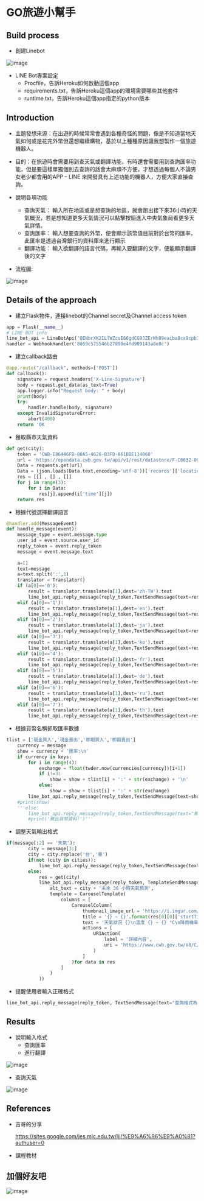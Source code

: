 # GO旅遊小幫手
## Build process
* 創建Linebot

 ![image](https://user-images.githubusercontent.com/51864985/122884482-ca5fb580-d370-11eb-8523-c6831ffa07f4.png)

* LINE Bot專案設定
  * Procfile，告訴Heroku如何啟動這個app
  * requirements.txt，告訴Heroku這個app的環境需要哪些其他套件
  * runtime.txt，告訴Heroku這個app指定的python版本
## Introduction
* 主題發想來源：在出遊的時候常常會遇到各種奇怪的問題，像是不知道當地天氣如何或是花完外幣但還想繼續購物，基於以上種種原因讓我想製作一個旅遊機器人。

* 目的：在旅遊時會需要用到查天氣或翻譯功能，有時還會需要用到查詢匯率功能，但是要這樣單獨個別去查詢的話會太麻煩不方便，才想透過每個人不論男女老少都會用的APP – LINE 來開發具有上述功能的機器人，方便大家直接查詢。

* 說明各項功能
  * 查詢天氣：
    輸入所在地區或是想查詢的地區，就會跑出接下來36小時的天氣概況，若是想知道更多天氣情況可以點擊按鈕進入中央氣象局看更多天氣詳情。
  * 查詢匯率：
    輸入想要查詢的外幣，便會顯示該幣值目前對於台幣的匯率，此匯率是透過台灣銀行的資料庫來進行顯示
  * 翻譯功能：
    輸入欲翻譯的語言代碼，再輸入要翻譯的文字，便能顯示翻譯後的文字

* 流程圖:

 ![image](https://user-images.githubusercontent.com/51864985/122882701-0a259d80-d36f-11eb-8383-397ca6b36065.png)
## Details of the approach
* 建立Flask物件，連接linebot的Channel secret及Channel access token
```python
app = Flask(__name__)
# LINE BOT info
line_bot_api = LineBotApi('QENbrXK2ILlWZcsE66gdCG9JZErWh89eaiba8ca9cpbIg+Ief6A6XgOuXIQlB0Z0D6InAMaZeoUf2wp7O9CZFNtZP5CNUW6JxRqOtJLczNGI/za2aNxvPUgAwDDe99vIQPzP7A9ckaS95cSN6oaSKQdB04t89/1O/w1cDnyilFU=')
handler = WebhookHandler('8d69c575546b27890e4fd909143a8e8c')
```
* 建立callback路由
```python
@app.route("/callback", methods=['POST'])
def callback():
    signature = request.headers['X-Line-Signature']
    body = request.get_data(as_text=True)
    app.logger.info("Request body: " + body)
    print(body)
    try:
        handler.handle(body, signature)
    except InvalidSignatureError:
        abort(400)
    return 'OK
```
* 獲取縣市天氣資料
```python
def get(city):
    token = 'CWB-E86446FB-80A5-4626-B3FD-A61BBE114060'
    url = 'https://opendata.cwb.gov.tw/api/v1/rest/datastore/F-C0032-001?Authorization=' + token + '&format=JSON&locationName=' + str(city)
    Data = requests.get(url)
    Data = (json.loads(Data.text,encoding='utf-8'))['records']['location'][0]['weatherElement']
    res = [[] , [] , []]
    for j in range(3):
        for i in Data:
            res[j].append(i['time'][j])
    return res
```
* 根據代號選擇翻譯語言
```python
@handler.add(MessageEvent)
def handle_message(event):
    message_type = event.message.type
    user_id = event.source.user_id
    reply_token = event.reply_token
    message = event.message.text
    
    a=[]
    text=message
    a=text.split(':',1)
    translator = Translator()
    if (a[0]=='0'):
        result = translator.translate(a[1],dest='zh-TW').text
        line_bot_api.reply_message(reply_token,TextSendMessage(text=result))
    elif (a[0]=='1'):
        result = translator.translate(a[1],dest='en').text
        line_bot_api.reply_message(reply_token,TextSendMessage(text=result))
    elif (a[0]=='2'):
        result = translator.translate(a[1],dest='ja').text
        line_bot_api.reply_message(reply_token,TextSendMessage(text=result))
    elif (a[0]=='3'):
        result = translator.translate(a[1],dest='ko').text
        line_bot_api.reply_message(reply_token,TextSendMessage(text=result))
    elif (a[0]=='4'):
        result = translator.translate(a[1],dest='fr').text
        line_bot_api.reply_message(reply_token,TextSendMessage(text=result))
    elif (a[0]=='5'):
        result = translator.translate(a[1],dest='de').text
        line_bot_api.reply_message(reply_token,TextSendMessage(text=result))
    elif (a[0]=='6'):
        result = translator.translate(a[1],dest='ru').text
        line_bot_api.reply_message(reply_token,TextSendMessage(text=result))
    elif (a[0]=='7'):
        result = translator.translate(a[1],dest='th').text
        line_bot_api.reply_message(reply_token,TextSendMessage(text=result))
```
* 根據貨幣名稱抓取匯率數據
```python
tlist = ['現金買入','現金賣出','即期買入','即期賣出']
    currency = message
    show = currency + '匯率:\n'
    if currency in keys:
        for i in range(4):
            exchange = float(twder.now(currencies[currency])[i+1])
            if i!=3:
                show = show + tlist[i] + ':' + str(exchange) + '\n'
            else:
                show = show + tlist[i] + ':' + str(exchange)
        line_bot_api.reply_message(reply_token,TextSendMessage(text=show))
    #print(show)
    '''else:
        line_bot_api.reply_message(reply_token,TextSendMessage(text="無此貨幣資料!"))
        #print('無此貨幣資料!')'''
```
* 調整天氣輸出格式
```python
if(message[:2] == '天氣'):
        city = message[3:]
        city = city.replace('台','臺')
        if(not (city in cities)):
            line_bot_api.reply_message(reply_token,TextSendMessage(text="查詢格式為: 天氣 縣市"))
        else:
            res = get(city)
            line_bot_api.reply_message(reply_token, TemplateSendMessage(
                alt_text = city + '未來 36 小時天氣預測',
                template = CarouselTemplate(
                    columns = [
                        CarouselColumn(
                            thumbnail_image_url = 'https://i.imgur.com/Ex3Opfo.png',
                            title = '{} ~ {}'.format(res[0][0]['startTime'][5:-3],res[0][0]['endTime'][5:-3]),
                            text = '天氣狀況 {}\n溫度 {} ~ {} °C\n降雨機率 {}'.format(data[0]['parameter']['parameterName'],data[2]['parameter']['parameterName'],data[4]['parameter']['parameterName'],data[1]['parameter']['parameterName']),
                            actions = [
                                URIAction(
                                    label = '詳細內容',
                                    uri = 'https://www.cwb.gov.tw/V8/C/W/County/index.html'
                                )
                            ]
                        )for data in res
                    ]
                )
            ))
```
* 提醒使用者輸入正確格式
```python
line_bot_api.reply_message(reply_token, TextSendMessage(text="查詢格式為: 天氣 縣市\n輸入貨幣名稱 ex:美元、歐元\n翻譯格式:\n中文 0:欲翻譯之句子\n英文 1:欲翻譯之句子\n日文 2:欲翻譯之句子\n韓文 3:欲翻譯之句子\n法文 4:欲翻譯之句子\n德文 5:欲翻譯之句子\n俄文 6:欲翻譯之句子\n泰文 7:欲翻譯之句子"))
```
## Results
* 說明輸入格式
  * 查詢匯率
  * 進行翻譯

![image](https://user-images.githubusercontent.com/51864985/122893195-af913f00-d378-11eb-89b6-20e2d36ccc07.png)

  * 查詢天氣

![image](https://user-images.githubusercontent.com/51864985/122893093-94beca80-d378-11eb-9889-b68afa65eb68.png)
## References
* 吉哥的分享

  https://sites.google.com/jes.mlc.edu.tw/ljj/%E9%A6%96%E9%A0%81?authuser=0
* 課程教材
## 加個好友吧
![image](https://user-images.githubusercontent.com/51864985/122883500-d8f99d00-d36f-11eb-899c-0bd98c71e570.png)
